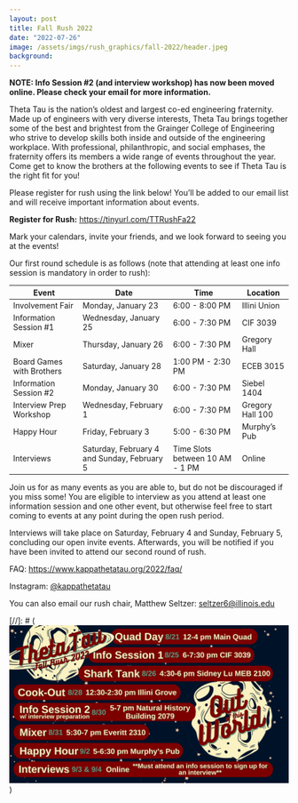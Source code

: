 ```yaml
---
layout: post
title: Fall Rush 2022
date: "2022-07-26"
image: /assets/imgs/rush_graphics/fall-2022/header.jpeg
background:
---
```

**NOTE: Info Session #2 (and interview workshop) has now been moved online. Please check your email for more information.**

Theta Tau is the nation’s oldest and largest co-ed engineering fraternity. Made up of engineers with very diverse interests, Theta Tau brings together some of the best and brightest from the Grainger College of Engineering who strive to develop skills both inside and outside of the engineering workplace. With professional, philanthropic, and social emphases, the fraternity offers its members a wide range of events throughout the year. Come get to know the brothers at the following events to see if Theta Tau is the right fit for you!

Please register for rush using the link below! You’ll be added to our email list and will receive important information about events.

**Register for Rush:** <https://tinyurl.com/TTRushFa22>

Mark your calendars, invite your friends, and we look forward to seeing you at the events!

Our first round schedule is as follows (note that attending at least one info session is mandatory in order to rush):


| Event                     | Date                                        | Time                            | Location         |
|---------------------------|---------------------------------------------|---------------------------------|------------------|
| Involvement Fair          | Monday, January 23                          | 6:00 - 8:00 PM                  | Illini Union     |
| Information Session #1    | Wednesday, January 25                       | 6:00 - 7:30 PM                  | CIF 3039         |
| Mixer                     | Thursday, January 26                        | 6:00 - 7:30 PM                  | Gregory Hall     |
| Board Games with Brothers | Saturday, January 28                        | 1:00 PM - 2:30 PM               | ECEB 3015        |
| Information Session #2    | Monday, January 30                          | 6:00 - 7:30 PM                  | Siebel 1404      |
| Interview Prep Workshop   | Wednesday, February 1                       | 6:00 - 7:30 PM                  | Gregory Hall 100 |
| Happy Hour                | Friday, February 3                          | 5:00 - 6:30 PM                  | Murphy’s Pub     |
| Interviews                | Saturday, February 4 and Sunday, February 5 | Time Slots between 10 AM - 1 PM | Online           |


Join us for as many events as you are able to, but do not be discouraged if you miss some! You are eligible to interview as you attend at least one information session and one other event, but otherwise feel free to start coming to events at any point during the open rush period.

Interviews will take place on Saturday, February 4 and Sunday, February 5, concluding our open invite events. Afterwards, you will be notified if you have been invited to attend our second round of rush.

FAQ: <https://www.kappathetatau.org/2022/faq/>

Instagram: [@kappathetatau](https://www.instagram.com/kappathetatau/>)

You can also email our rush chair, Matthew Seltzer: [seltzer6@illinois.edu](mailto:seltzer6@illinois.edu)

[//]: # (![](/assets/imgs/rush_graphics/fall-2022/fall-rush-2022-schedule.jpg))
